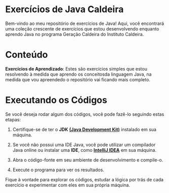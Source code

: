 # Exercícios de Java Caldeira 

Bem-vindo ao meu repositório de exercícios de Java! Aqui, você encontrará uma coleção crescente de exercícios que estou desenvolvendo enquanto aprendo Java no programa Geração Caldeira do Instituto Caldeira.

# Conteúdo 

**Exercícios de Aprendizado**: Estes são exercícios simples que estou resolvendo à medida que aprendo os conceitosda linguagem Java, na medida que vou apreendedo o repositório vai ficando mais completo.
# Executando os Códigos
Se você deseja rodar algum dos códigos, você pode fazê-lo seguindo estas etapas:

1. Certifique-se de ter o **JDK** [**(Java Development Kit)**](https://www.oracle.com/java/technologies/downloads/) instalado em sua máquina.

2. Se você não possui uma IDE Java, você pode utilizar um compilador Java online ou instalar uma **IDE**, como [**IntelliJ IDEA**](https://www.jetbrains.com/idea/) em sua máquina.

3. Abra o código-fonte em seu ambiente de desenvolvimento e compile-o.

4. Execute o programa para ver os resultados.

Fique à vontade para explorar os códigos, estudar a lógica por trás de cada exercício e experimentar com eles em sua própria máquina.

